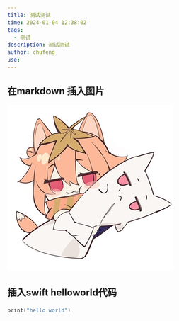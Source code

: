 ```yaml
---
title: 测试测试
time: 2024-01-04 12:38:02
tags:
  - 测试
description: 测试测试
author: chufeng
use: 
---
```

## 在markdown 插入图片
![枫糖社logo](./枫糖社logo.jpg)
## 插入swift helloworld代码
```swift    
print("hello world")
